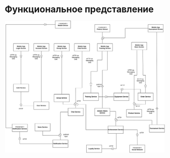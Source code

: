 # Функциональное представление

![Функциональное представление](https://raw.githubusercontent.com/ariverrun/coursework/main/assets/functional.view.png "Функциональное представление")
